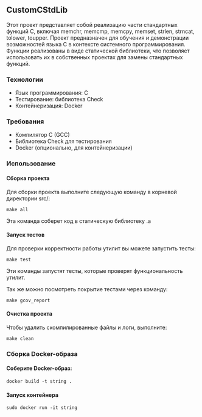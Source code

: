 ## CustomCStdLib

Этот проект представляет собой реализацию части стандартных функций C, 
включая memchr, memcmp, memcpy, memset, strlen, strncat, tolower, toupper. 
Проект предназначен для обучения и демонстрации возможностей языка C в контексте системного 
программирования. Функции реализованы в виде статической библиотеки, что позволяет использовать их 
в собственных проектах для замены стандартных функций. 

### Технологии
* Язык программирования: C
* Тестирование: библиотека Check
* Контейнеризация: Docker

### Требования
* Компилятор C (GCC)
* Библиотека Check для тестирования
* Docker (опционально, для контейнеризации)

### Использование

#### Сборка проекта

Для сборки проекта выполните следующую команду в корневой директории src/: 

`make all`

Эта команда соберет код в статическую библиотеку .a

#### Запуск тестов

Для проверки корректности работы утилит вы можете запустить тесты:

`make test`

Эти команды запустят тесты, которые проверят функциональность утилит.

Так же можно посмотреть покрытие тестами через команду:

`make gcov_report`


#### Очистка проекта
Чтобы удалить скомпилированные файлы и логи, выполните:

`make clean`

### Сборка Docker-образа

#### Соберите Docker-образ:

`docker build -t string .`

#### Запуск контейнера

`sudo docker run -it string`

